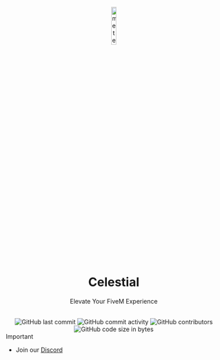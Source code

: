 <p align="center">
<img src="https://meteorclient.com/icon.png" alt="meteor-client-logo" width="15%"/>
</p>

<h1 align="center">Celestial</h1>
<p align="center">Elevate Your FiveM Experience</p>

<div align="center">
    <br>
    <img src="https://img.shields.io/github/last-commit/Opalee69/Celestial" alt="GitHub last commit"/>
    <img src="https://img.shields.io/github/commit-activity/w/Opalee69/Celestial" alt="GitHub commit activity"/>
    <img src="https://img.shields.io/github/contributors/Opalee69/Celestial" alt="GitHub contributors"/>
    <br>
    <img src="https://img.shields.io/github/languages/code-size/Opalee69/Celestial" alt="GitHub code size in bytes"/>
</div


# Important
- Join our [Discord](https://discord.gg/dN96PJY93G)


       

